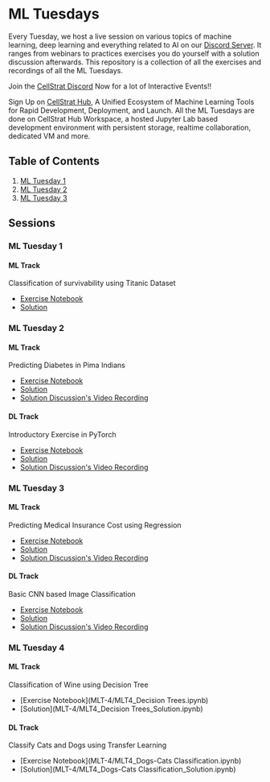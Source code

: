# ML Tuesdays

Every Tuesday, we host a live session on various topics of machine learning, deep learning and everything related to AI on our [Discord Server](https://discord.gg/mWJzjyVfC9). It ranges from webinars to practices exercises you do yourself with a solution discussion afterwards. This repository is a collection of all the exercises and recordings of all the ML Tuesdays.

Join the [CellStrat Discord](https://discord.gg/mWJzjyVfC9) Now for a lot of Interactive Events!!

Sign Up on [CellStrat Hub](https://cellstrathub.com/), A Unified Ecosystem of Machine Learning Tools for Rapid Development, Deployment, and Launch. All the ML Tuesdays are done on CellStrat Hub Workspace, a hosted Jupyter Lab based development environment with persistent storage, realtime collaboration, dedicated VM and more.

## Table of Contents

1. [ML Tuesday 1](#ml-tuesday-1)
2. [ML Tuesday 2](#ml-tuesday-2)
3. [ML Tuesday 3](#ml-tuesday-3)

## Sessions

### ML Tuesday 1

#### ML Track
Classification of survivability using Titanic Dataset

- [Exercise Notebook](MLT-1/MLT1_TitanicClassification.ipynb)
- [Solution](MLT-1/MLT1_TitanicClassification-Solution.ipynb)

### ML Tuesday 2

#### ML Track
Predicting Diabetes in Pima Indians

- [Exercise Notebook](MLT-2/MLT2_Diabetes.ipynb)
- [Solution](MLT-2/MLT2_Diabetes_Solution.ipynb)
- [Solution Discussion's Video Recording](https://youtu.be/DYMbFwjA3Fg?t=0)

#### DL Track
Introductory Exercise in PyTorch

- [Exercise Notebook](MLT-2/MLT2_MNIST.ipynb)
- [Solution](MLT-2/MLT2_MNIST_Solution.ipynb)
- [Solution Discussion's Video Recording](https://youtu.be/DYMbFwjA3Fg?t=840)

### ML Tuesday 3

#### ML Track
Predicting Medical Insurance Cost using Regression

- [Exercise Notebook](MLT-3/MLT3_Medical-Insurance-Cost-Prediction.ipynb)
- [Solution](MLT-3/MLT3_Medical-Insurance-Cost-Prediction_Solution.ipynb)
- [Solution Discussion's Video Recording](https://youtu.be/viLmM1BoJcY?t=0)

#### DL Track
Basic CNN based Image Classification

- [Exercise Notebook](MLT-3/MLT3_ImageClassification.ipynb)
- [Solution](MLT-3/MLT3_ImageClassification_Solution.ipynb)
- [Solution Discussion's Video Recording](https://youtu.be/viLmM1BoJcY?t=1360)

### ML Tuesday 4

#### ML Track
Classification of Wine using Decision Tree

- [Exercise Notebook](MLT-4/MLT4_Decision Trees.ipynb)
- [Solution](MLT-4/MLT4_Decision Trees_Solution.ipynb)

#### DL Track
Classify Cats and Dogs using Transfer Learning

- [Exercise Notebook](MLT-4/MLT4_Dogs-Cats Classification.ipynb)
- [Solution](MLT-4/MLT4_Dogs-Cats Classification_Solution.ipynb)
